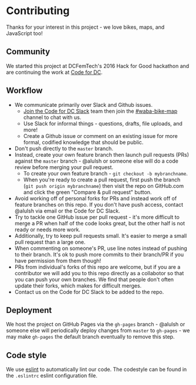 # Contributing

Thanks for your interest in this project - we love bikes, maps, and JavaScript too!

## Community

We started this project at DCFemTech's 2016 Hack for Good hackathon and are continuing the work at [Code for DC](http://codefordc.org/).

## Workflow

* We communicate primarily over Slack and Github issues.
    * [Join the Code for DC Slack](http://codefordc.org/joinslack) team then join the [#waba-bike-map](https://codefordc.slack.com/messages/waba-bike-map/) channel to chat with us.
    * Use Slack for informal things - questions, drafts, file uploads, and more!
    * Create a Github issue or comment on an existing issue for more formal, codified knowledge that should be public.
* Don't push directly to the `master` branch.
* Instead, create your own feature branch then launch pull requests (PRs) against the `master` branch - @alulsh or someone else will do a code review before merging your pull request.
    * To create your own feature branch - `git checkout -b mybranchname`.
    * When you're ready to create a pull request, first push the branch (`git push origin mybranchname`) then visit the repo on GitHub.com and click the green "Compare & pull request" button.
* Avoid working off of personal forks for PRs and instead work off of feature branches on this repo. If you don't have push access, contact @alulsh via email or the Code for DC Slack.
* Try to tackle one GitHub issue per pull request - it's more difficult to merge a PR when half of the code looks great, but the other half is not ready or needs more work.
* Additionally, try to keep pull requests small. It's easier to merge a small pull request than a large one.
* When commenting on someone's PR, use line notes instead of pushing to their branch. It's ok to push more commits to their branch/PR if you have permission from them though!
* PRs from individual's forks of this repo are welcome, but if you are a contributor we will add you to this repo directly as a collabotor so that you can push your own branches. We find that people don't often update their forks, which makes for difficult merges. 
* Contact us on the Code for DC Slack to be added to the repo.

## Deployment

We host the project on GitHub Pages via the `gh-pages` branch - @alulsh or someone else will periodically deploy changes from `master` to `gh-pages` - we may make `gh-pages` the default branch eventually to remove this step.

## Code style

We use [eslint](http://eslint.org/) to automatically lint our code. The codestyle can be found in the `.eslintrc` eslint configuration file.